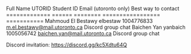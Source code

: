 Full Name                    UTORID       Student ID     Email (utoronto only)                Best way to contact
=============                ======       ========       =================                    ===========
Mahmoud El Bestawy           elbestaw     1004776833     m.el.bestawy@mail.utoronto.ca        Discord group chat
Baichen Yan                  yanbaich     1005056742     baichen.yan@mail.utoronto.ca         Discord group chat


Discord invitation: https://discord.gg/kc5Xdtu64Q

